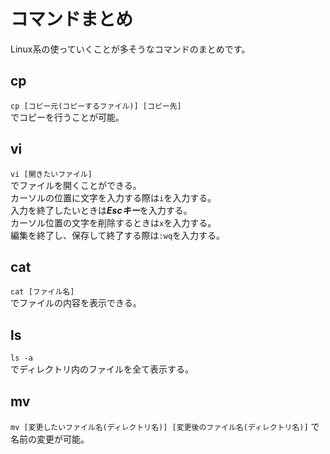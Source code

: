 # コマンドまとめ
Linux系の使っていくことが多そうなコマンドのまとめです。

## cp
`cp [コピー元(コピーするファイル)] [コピー先]`  
でコピーを行うことが可能。

## vi
`vi [開きたいファイル]`  
でファイルを開くことができる。  
カーソルの位置に文字を入力する際は`i`を入力する。  
入力を終了したいときは***Escキー***を入力する。  
カーソル位置の文字を削除するときは`x`を入力する。  
編集を終了し、保存して終了する際は`:wq`を入力する。  

## cat
`cat [ファイル名]`  
でファイルの内容を表示できる。  

## ls
`ls -a`  
でディレクトリ内のファイルを全て表示する。

## mv
`mv [変更したいファイル名(ディレクトリ名)] [変更後のファイル名(ディレクトリ名)]`
で名前の変更が可能。
